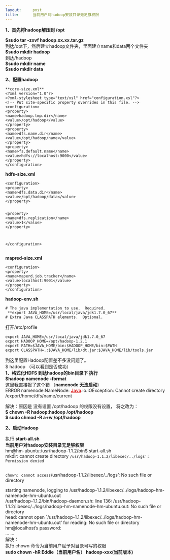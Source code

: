```yaml
---
layout:     post
title:      当前用户对hadoop安装目录无足够权限
---
```

<div id="article_content" class="article_content clearfix csdn-tracking-statistics" data-pid="blog" data-mod="popu_307" data-dsm="post">
								            <link rel="stylesheet" href="https://csdnimg.cn/release/phoenix/template/css/ck_htmledit_views-f76675cdea.css">
						<div class="htmledit_views" id="content_views">
                
<div class="markdown_views">
<p><strong>1、首先将hadoop解压到 /opt</strong> </p>
<p><strong>$sudo tar -zxvf hadoop.xx.xx.tar.gz</strong> <br>
到达/opt下，然后建立hadoop文件夹，里面建立name和data两个文件夹 <br><strong>$sudo mkdir hadoop</strong> <br>
到达/hadoop <br><strong>$sudo mkdir name <br>
$sudo mkdir data</strong></p>
<p><strong>2、配置hadoop</strong></p>
<pre class="prettyprint"><code class="hljs xml has-numbering">**core-size.xml**
<span class="hljs-pi">&lt;?xml version="1.0"?&gt;</span>
<span class="hljs-pi">&lt;?xml-stylesheet type="text/xsl" href="configuration.xsl"?&gt;</span>
<span class="hljs-comment">&lt;!-- Put site-specific property overrides in this file. --&gt;</span>
<span class="hljs-tag">&lt;<span class="hljs-title">configuration</span>&gt;</span>
<span class="hljs-tag">&lt;<span class="hljs-title">property</span>&gt;</span>
<span class="hljs-tag">&lt;<span class="hljs-title">name</span>&gt;</span>hadoop.tmp.dir<span class="hljs-tag">&lt;/<span class="hljs-title">name</span>&gt;</span>
<span class="hljs-tag">&lt;<span class="hljs-title">value</span>&gt;</span>/opt/hadoop<span class="hljs-tag">&lt;/<span class="hljs-title">value</span>&gt;</span>
<span class="hljs-tag">&lt;/<span class="hljs-title">property</span>&gt;</span>
<span class="hljs-tag">&lt;<span class="hljs-title">property</span>&gt;</span>
<span class="hljs-tag">&lt;<span class="hljs-title">name</span>&gt;</span>dfs.name.dir<span class="hljs-tag">&lt;/<span class="hljs-title">name</span>&gt;</span>
<span class="hljs-tag">&lt;<span class="hljs-title">value</span>&gt;</span>/opt/hadoop/name<span class="hljs-tag">&lt;/<span class="hljs-title">value</span>&gt;</span>
<span class="hljs-tag">&lt;/<span class="hljs-title">property</span>&gt;</span>
<span class="hljs-tag">&lt;<span class="hljs-title">property</span>&gt;</span>
<span class="hljs-tag">&lt;<span class="hljs-title">name</span>&gt;</span>fs.default.name<span class="hljs-tag">&lt;/<span class="hljs-title">name</span>&gt;</span>
<span class="hljs-tag">&lt;<span class="hljs-title">value</span>&gt;</span>hdfs://localhost:9000<span class="hljs-tag">&lt;/<span class="hljs-title">value</span>&gt;</span>
<span class="hljs-tag">&lt;/<span class="hljs-title">property</span>&gt;</span>
<span class="hljs-tag">&lt;/<span class="hljs-title">configuration</span>&gt;</span></code></pre>
<p><strong>hdfs-size.xml</strong></p>
<pre class="prettyprint"><code class="hljs xml has-numbering"><span class="hljs-tag">&lt;<span class="hljs-title">configuration</span>&gt;</span>
<span class="hljs-tag">&lt;<span class="hljs-title">property</span>&gt;</span>
<span class="hljs-tag">&lt;<span class="hljs-title">name</span>&gt;</span>dfs.data.dir<span class="hljs-tag">&lt;/<span class="hljs-title">name</span>&gt;</span>
<span class="hljs-tag">&lt;<span class="hljs-title">value</span>&gt;</span>/opt/hadoop/data<span class="hljs-tag">&lt;/<span class="hljs-title">value</span>&gt;</span>
<span class="hljs-tag">&lt;/<span class="hljs-title">property</span>&gt;</span>

<span class="hljs-tag">&lt;<span class="hljs-title">property</span>&gt;</span>
<span class="hljs-tag">&lt;<span class="hljs-title">name</span>&gt;</span>dfs.replication<span class="hljs-tag">&lt;/<span class="hljs-title">name</span>&gt;</span>
<span class="hljs-tag">&lt;<span class="hljs-title">value</span>&gt;</span>1<span class="hljs-tag">&lt;/<span class="hljs-title">value</span>&gt;</span>
<span class="hljs-tag">&lt;/<span class="hljs-title">property</span>&gt;</span>

<span class="hljs-tag">&lt;/<span class="hljs-title">configuration</span>&gt;</span>
</code></pre>
<p><strong>mapred-size.xml</strong></p>
<pre class="prettyprint"><code class="hljs xml has-numbering"><span class="hljs-tag">&lt;<span class="hljs-title">configuration</span>&gt;</span>
<span class="hljs-tag">&lt;<span class="hljs-title">property</span>&gt;</span>
<span class="hljs-tag">&lt;<span class="hljs-title">name</span>&gt;</span>maperd.job.tracker<span class="hljs-tag">&lt;/<span class="hljs-title">name</span>&gt;</span>
<span class="hljs-tag">&lt;<span class="hljs-title">value</span>&gt;</span>localhost:9001<span class="hljs-tag">&lt;/<span class="hljs-title">value</span>&gt;</span>
<span class="hljs-tag">&lt;/<span class="hljs-title">property</span>&gt;</span>
<span class="hljs-tag">&lt;/<span class="hljs-title">configuration</span>&gt;</span>
</code></pre>
<p><strong>hadoop-env.sh</strong></p>
<pre class="prettyprint"><code class="hljs ruby has-numbering"><span class="hljs-comment"># The java implementation to use.  Required.</span>
 **export <span class="hljs-constant">JAVA_HOME</span>=<span class="hljs-regexp">/usr/local</span><span class="hljs-regexp">/java/jdk</span>1.<span class="hljs-number">7.0_67</span>**
<span class="hljs-comment"># Extra Java CLASSPATH elements.  Optional.</span></code></pre>
<p>打开/etc/profile</p>
<pre class="prettyprint"><code class="hljs bash has-numbering"><span class="hljs-keyword">export</span> JAVA_HOME=/usr/local/java/jdk1.<span class="hljs-number">7.0</span>_67
<span class="hljs-keyword">export</span> HADOOP_HOME=/opt/hadoop-<span class="hljs-number">1.2</span>.<span class="hljs-number">1</span>
<span class="hljs-keyword">export</span> PATH=<span class="hljs-variable">$JAVA_HOME</span>/bin:<span class="hljs-variable">$HADOOP_HOME</span>/bin:<span class="hljs-variable">$PATH</span>
<span class="hljs-keyword">export</span> CLASSPATH=.:<span class="hljs-variable">$JAVA_HOME</span>/lib/dt.jar:<span class="hljs-variable">$JAVA_HOME</span>/lib/tools.jar
</code></pre>
<p>到这里配置Hadoop配置差不多没问题了。 <br>
$ hadoop （可以看到是否成功） <br><strong>1、格式化HDFS 到达hadoop的bin目录下 执行 <br>
$hadoop namenode -format</strong> <br>
这里我直接报了这个错 （<strong>namenode 无法启动</strong>） <br>
ERROR namenode.NameNode: <a href="http://lib.csdn.net/base/javase" rel="nofollow" class="replace_word" title="Java SE知识库" style="color:#df3434;font-weight:bold;">
Java</a>.io.IOException: Cannot create directory /export/home/dfs/name/current</p>
<p>解决：原因是 没有设置 /opt/hadoop 的权限没有设置， 将之改为： <br><strong>$ chown –R hadoop:hadoop /opt/hadoop <br>
$ sudo chmod -R a+w /opt/hadoop</strong></p>
<p><strong>2、启动Hadoop</strong></p>
<p>执行 <strong>start-all.sh <br>
当前用户对hadoop安装目录无足够权限</strong> <br>
hm@hm-ubuntu:/usr/hadoop-1.1.2/bin$ start-all.sh <br>
mkdir: cannot create directory <code>/usr/hadoop-1.1.2/libexec/../logs': Permission denied
<br>
chown: cannot access</code>/usr/hadoop-1.1.2/libexec/../logs’: No such file or directory</p>
<p>starting namenode, logging to /usr/hadoop-1.1.2/libexec/../logs/hadoop-hm-namenode-hm-ubuntu.out
<br>
/usr/hadoop-1.1.2/bin/hadoop-daemon.sh: line 136: /usr/hadoop-1.1.2/libexec/../logs/hadoop-hm-namenode-hm-ubuntu.out: No such file or directory
<br>
head: cannot open `/usr/hadoop-1.1.2/libexec/../logs/hadoop-hm-namenode-hm-ubuntu.out’ for reading: No such file or directory
<br>
hm@localhost’s password: <br>
… … <br>
解决： <br>
执行 chown 命令为当前用户赋予对目录可写的权限 <br><strong>sudo chown -hR Eddie（当前用户名） hadoop-xxx(当前版本)</strong></p>
</div>
            </div>
                </div>
